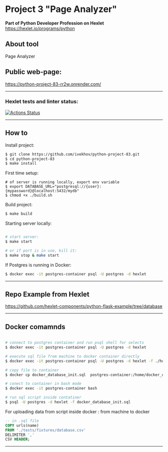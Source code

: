 # Project 3 "Page Analyzer"

**Part of Python Developer Profession on Hexlet**
https://hexlet.io/programs/python


## About tool

Page Analyzer


## Public web-page:

https://python-project-83-rr2w.onrender.com/


---

### Hexlet tests and linter status:

[![Actions Status](https://github.com/ivekhov/python-project-83/actions/workflows/hexlet-check.yml/badge.svg)](https://github.com/ivekhov/python-project-83/actions)


----
## How to

Install project: 
```bash
$ git clone https://github.com/ivekhov/python-project-83.git
$ cd python-project-83
$ make install
```

First time setup:

```bash:
# of server is running locally, export env variable
$ export DATABASE_URL="postgresql://{user}:{mypassword}@localhost:5432/mydb"
$ chmod +x ./build.sh
```

Build project:

```bash
$ make build
```

Starting server locally:

```bash

# start server:
$ make start

# or if port is in use, kill it:
$ make stop & make start

```

If Postgres is running in Docker:

```bash
$ docker exec -it postgres-container psql -U postgres -d hexlet
```

----

## Repo Example from Hexlet

https://github.com/hexlet-components/python-flask-example/tree/database



-------------

## Docker comamnds


```bash

# connect to postgres container and run psql shell for selects 
$ docker exec -it postgres-container psql -U postgres -d hexlet

# execute sql file from machine to docker container directly
$ docker exec -it postgres-container psql -U postgres -d hexlet -f ./home/docker_database_init.sql

# copy file to container
$ docker cp docker_database_init.sql  postgres-container:/home/docker_database_init.sql

# conect to container in bash mode
$ docker exec -it postgres-container bash

# run sql script inside contatiner
$ psql -U postgres -d hexlet -f docker_database_init.sql

```

For uploading data from script inside docker : from machine to docker

```sql
-- in .sql file
COPY urls(name) 
FROM './tests/fixtures/database.csv' 
DELIMITER ','
CSV HEADER;
```


-------------

